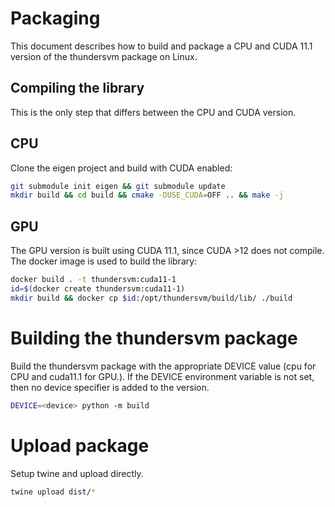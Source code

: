 # Packaging

This document describes how to build and package a CPU and CUDA 11.1 version of the thundersvm package on Linux.

## Compiling the library 

This is the only step that differs between the CPU and CUDA version.

## CPU

Clone the eigen project and build with CUDA enabled:

```bash
git submodule init eigen && git submodule update
mkdir build && cd build && cmake -DUSE_CUDA=OFF .. && make -j
```

## GPU

The GPU version is built using CUDA 11.1, since CUDA >12 does not compile. The docker image is used to build the library:

```bash
docker build . -t thundersvm:cuda11-1
id=$(docker create thundersvm:cuda11-1)
mkdir build && docker cp $id:/opt/thundersvm/build/lib/ ./build
```

# Building the thundersvm package

Build the thundersvm package with the appropriate DEVICE value (cpu for CPU and cuda11.1 for GPU.). If the DEVICE environment variable is not set, then no device specifier is added to the version.

```bash
DEVICE=<device> python -m build
```

# Upload package

Setup twine and upload directly.

```bash
twine upload dist/*
```
